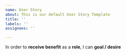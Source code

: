 ```yaml
---
name: User Story
about: This is our default User Story Template
title: ''
labels: ''
assignees: ''

---
```


In order to **receive benefit** as a **role**, I can **goal / desire**
